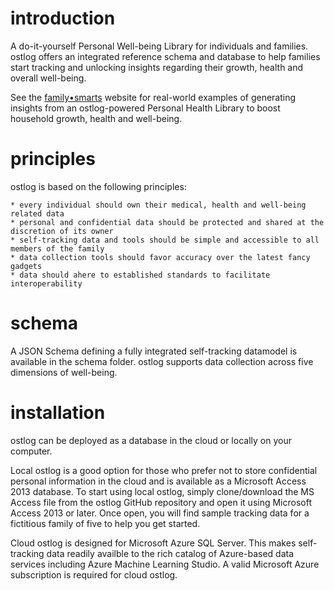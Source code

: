 # introduction
A do-it-yourself Personal Well-being Library for individuals and families. ostlog offers an integrated reference schema and database to help families start tracking and unlocking insights regarding their growth, health and overall well-being.   

See the [family•smarts](http://familysmarts.net) website for real-world examples of generating insights from an ostlog-powered Personal Health Library to boost household growth, health and well-being. 

# principles
ostlog is based on the following principles:

	* every individual should own their medical, health and well-being related data
	* personal and confidential data should be protected and shared at the discretion of its owner 
	* self-tracking data and tools should be simple and accessible to all members of the family 
	* data collection tools should favor accuracy over the latest fancy gadgets 
	* data should ahere to established standards to facilitate interoperability 

# schema 
A JSON Schema defining a fully integrated self-tracking datamodel is available in the schema folder.   ostlog supports data collection across five dimensions of well-being.

# installation
ostlog can be deployed as a database in the cloud or locally on your computer.  

Local ostlog is a good option for those who prefer not to store confidential personal information in the cloud and is available as a  Microsoft Access 2013 database.  To start using local ostlog, simply clone/download the MS Access file from the ostlog GitHub repository and open it using Microsoft Access 2013 or later.  Once open, you will find sample tracking data for a fictitious family of five to help you get started. 

Cloud ostlog is designed for Microsoft Azure SQL Server.  This makes self-tracking data readily availble to the rich catalog of Azure-based data services including Azure Machine Learning Studio. A valid Microsoft Azure subscription is required for cloud ostlog. 


